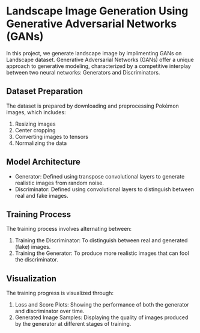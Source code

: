 # Landscape Image Generation Using Generative Adversarial Networks (GANs)

In this project, we generate landscape image by implimenting GANs on Landscape dataset. Generative Adversarial Networks (GANs) offer a unique approach to generative modeling, characterized by a competitive interplay between two neural networks: Generators and Discriminators. 


## Dataset Preparation
The dataset is prepared by downloading and preprocessing Pokémon images, which includes:

1. Resizing images
2. Center cropping
3. Converting images to tensors
4. Normalizing the data


## Model Architecture
* Generator: Defined using transpose convolutional layers to generate realistic images from random noise.
* Discriminator: Defined using convolutional layers to distinguish between real and fake images.


## Training Process
The training process involves alternating between:

1. Training the Discriminator: To distinguish between real and generated (fake) images.
2. Training the Generator: To produce more realistic images that can fool the discriminator.


## Visualization
The training progress is visualized through:

1. Loss and Score Plots: Showing the performance of both the generator and discriminator over time.
2. Generated Image Samples: Displaying the quality of images produced by the generator at different stages of training.
